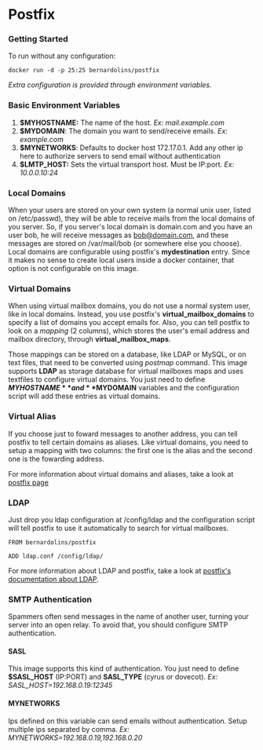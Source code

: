 # Postfix

### Getting Started
To run without any configuration:
```
docker run -d -p 25:25 bernardolins/postfix
```

*Extra configuration is provided through environment variables.*

### Basic Environment Variables
1. **$MYHOSTNAME:** The name of the host. *Ex: mail.example.com*
2. **$MYDOMAIN**: The domain you want to send/receive emails. *Ex: example.com*
3. **$MYNETWORKS**: Defaults to docker host 172.17.0.1. Add any other ip here to authorize servers to send email without authentication
4. **$LMTP_HOST:** Sets the virtual transport host. Must be IP:port. *Ex: 10.0.0.10:24*

### Local Domains
When your users are stored on your own system (a normal unix user, listed on /etc/passwd), they will be able to receive mails from the local domains of you server. So, if you server's local domain is domain.com and you have an user bob, he will receive messages as bob@domain.com, and these messages are stored on /var/mail/bob (or somewhere else you choose). Local domains are configurable using postfix's  **mydestination** entry. Since it makes no sense to create local users inside a docker container, that option is not configurable on this image.

### Virtual Domains
When using virtual mailbox domains, you do not use a normal system user, like in local domains. Instead, you use postfix's **virtual_mailbox_domains** to specify a list of domains you accept emails for. Also, you can tell postfix to look on a *mapping* (2 columns), which stores the user's email address and mailbox directory, through **virtual_mailbox_maps**.

Those mappings can be stored on a database, like LDAP or MySQL, or on text files, that need to be converted using *postmap* command. This image supports **LDAP** as storage database for virtual mailboxes maps and uses textfiles to configure virtual domains. You just need to define **$MYHOSTNAME** and **$MYDOMAIN** variables and the configuration script will add these entries as virtual domains.

### Virtual Alias
If you choose just to foward messages to another address, you can tell postfix to tell certain domains as aliases. Like virtual domains, you need to setup a mapping with two columns: the first one is the alias and the second one is the fowarding address. 

For more information about virtual domains and aliases, take a look at [postfix page](http://www.postfix.org/VIRTUAL_README.html)

### LDAP
Just drop you ldap configuration at /config/ldap and the configuration script will tell postfix to use it automatically to search for virtual mailboxes.

```
FROM bernardolins/postfix

ADD ldap.conf /config/ldap/
```

For more information about LDAP and postfix, take a look at [postfix's documentation about LDAP](http://www.postfix.org/LDAP_README.html).

### SMTP Authentication 
Spammers often send messages in the name of another user, turning your server into an open relay. To avoid that, you should configure SMTP authentication. 

#### SASL
This image supports this kind of authentication. You just need to define **$SASL_HOST** (IP:PORT) and **SASL_TYPE** (cyrus or dovecot). *Ex: SASL_HOST=192.168.0.19:12345*

#### MYNETWORKS 
Ips defined on this variable can send emails without authentication. Setup multiple ips separated by comma. *Ex: MYNETWORKS=192.168.0.19,192.168.0.20*
